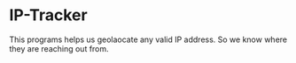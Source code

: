 # IP-Tracker
This programs helps us geolaocate any valid IP address. So we know where they are reaching out from.
